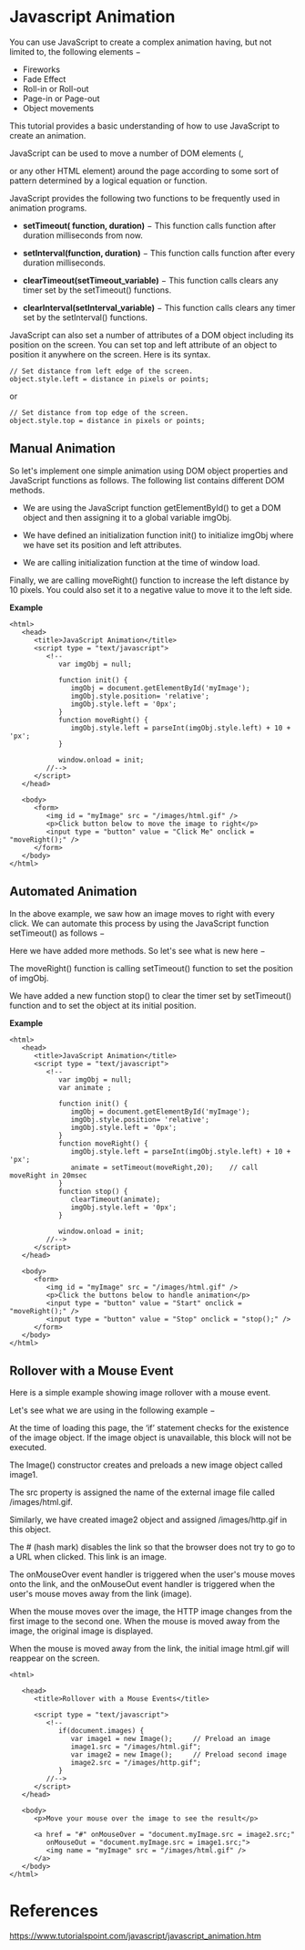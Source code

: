 # Javascript Animation

You can use JavaScript to create a complex animation having, but not limited to, the following elements −

- Fireworks
- Fade Effect
- Roll-in or Roll-out
- Page-in or Page-out
- Object movements

This tutorial provides a basic understanding of how to use JavaScript to create an animation.

JavaScript can be used to move a number of DOM elements (<img />, <div> or any other HTML element) around the page according to some sort of pattern determined by a logical equation or function.

JavaScript provides the following two functions to be frequently used in animation programs.

- **setTimeout( function, duration)** − This function calls function after duration milliseconds from now.

- **setInterval(function, duration)** − This function calls function after every duration milliseconds.

- **clearTimeout(setTimeout_variable)** − This function calls clears any timer set by the setTimeout() functions.

- **clearInterval(setInterval_variable)** − This function calls clears any timer set by the setInterval() functions.


JavaScript can also set a number of attributes of a DOM object including its position on the screen. You can set top and left attribute of an object to position it anywhere on the screen. Here is its syntax.
```
// Set distance from left edge of the screen.
object.style.left = distance in pixels or points;
```
or
```
// Set distance from top edge of the screen.
object.style.top = distance in pixels or points;
```

## Manual Animation
So let's implement one simple animation using DOM object properties and JavaScript functions as follows. The following list contains different DOM methods.

- We are using the JavaScript function getElementById() to get a DOM object and then assigning it to a global variable imgObj.

- We have defined an initialization function init() to initialize imgObj where we have set its position and left attributes.

- We are calling initialization function at the time of window load.

Finally, we are calling moveRight() function to increase the left distance by 10 pixels. You could also set it to a negative value to move it to the left side.

**Example**
```
<html>   
   <head>
      <title>JavaScript Animation</title>      
      <script type = "text/javascript">
         <!--
            var imgObj = null;

            function init() {
               imgObj = document.getElementById('myImage');
               imgObj.style.position= 'relative';
               imgObj.style.left = '0px';
            }
            function moveRight() {
               imgObj.style.left = parseInt(imgObj.style.left) + 10 + 'px';
            }

            window.onload = init;
         //-->
      </script>
   </head>

   <body>   
      <form>
         <img id = "myImage" src = "/images/html.gif" />
         <p>Click button below to move the image to right</p>
         <input type = "button" value = "Click Me" onclick = "moveRight();" />
      </form>      
   </body>
</html>
```

## Automated Animation
In the above example, we saw how an image moves to right with every click. We can automate this process by using the JavaScript function setTimeout() as follows −

Here we have added more methods. So let's see what is new here −

The moveRight() function is calling setTimeout() function to set the position of imgObj.

We have added a new function stop() to clear the timer set by setTimeout() function and to set the object at its initial position.

**Example**
```
<html>   
   <head>
      <title>JavaScript Animation</title>      
      <script type = "text/javascript">
         <!--
            var imgObj = null;
            var animate ;

            function init() {
               imgObj = document.getElementById('myImage');
               imgObj.style.position= 'relative';
               imgObj.style.left = '0px';
            }
            function moveRight() {
               imgObj.style.left = parseInt(imgObj.style.left) + 10 + 'px';
               animate = setTimeout(moveRight,20);    // call moveRight in 20msec
            }
            function stop() {
               clearTimeout(animate);
               imgObj.style.left = '0px';
            }

            window.onload = init;
         //-->
      </script>
   </head>

   <body>   
      <form>
         <img id = "myImage" src = "/images/html.gif" />
         <p>Click the buttons below to handle animation</p>
         <input type = "button" value = "Start" onclick = "moveRight();" />
         <input type = "button" value = "Stop" onclick = "stop();" />
      </form>      
   </body>
</html>
```

## Rollover with a Mouse Event
Here is a simple example showing image rollover with a mouse event.

Let's see what we are using in the following example −

At the time of loading this page, the ‘if’ statement checks for the existence of the image object. If the image object is unavailable, this block will not be executed.

The Image() constructor creates and preloads a new image object called image1.

The src property is assigned the name of the external image file called /images/html.gif.

Similarly, we have created image2 object and assigned /images/http.gif in this object.

The # (hash mark) disables the link so that the browser does not try to go to a URL when clicked. This link is an image.

The onMouseOver event handler is triggered when the user's mouse moves onto the link, and the onMouseOut event handler is triggered when the user's mouse moves away from the link (image).

When the mouse moves over the image, the HTTP image changes from the first image to the second one. When the mouse is moved away from the image, the original image is displayed.

When the mouse is moved away from the link, the initial image html.gif will reappear on the screen.

```
<html>

   <head>
      <title>Rollover with a Mouse Events</title>

      <script type = "text/javascript">
         <!--
            if(document.images) {
               var image1 = new Image();     // Preload an image
               image1.src = "/images/html.gif";
               var image2 = new Image();     // Preload second image
               image2.src = "/images/http.gif";
            }
         //-->
      </script>
   </head>

   <body>
      <p>Move your mouse over the image to see the result</p>

      <a href = "#" onMouseOver = "document.myImage.src = image2.src;"
         onMouseOut = "document.myImage.src = image1.src;">
         <img name = "myImage" src = "/images/html.gif" />
      </a>
   </body>
</html>
```

# References
https://www.tutorialspoint.com/javascript/javascript_animation.htm
